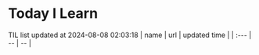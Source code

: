 # Today I Learn 
TIL list updated at 2024-08-08 02:03:18
| name | url | updated time |
| :--- | -- | -- |
